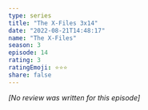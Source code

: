 ```yaml
---
type: series
title: "The X-Files 3x14"
date: "2022-08-21T14:48:17"
name: "The X-Files"
season: 3
episode: 14
rating: 3
ratingEmoji: ⭐️⭐️⭐️
share: false
---
```


_[No review was written for this episode]_
